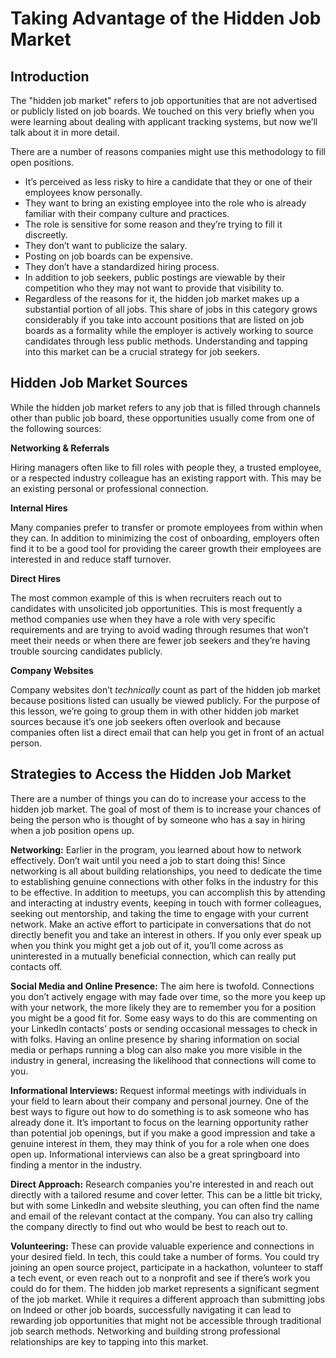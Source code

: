 # Taking Advantage of the Hidden Job Market

## Introduction

The "hidden job market" refers to job opportunities that are not advertised or publicly listed on job boards. We touched on this very briefly when you were learning about dealing with applicant tracking systems, but now we’ll talk about it in more detail. 

There are a number of reasons companies might use this methodology to fill open positions.

* It’s perceived as less risky to hire a candidate that they or one of their employees know personally.
* They want to bring an existing employee into the role who is already familiar with their company culture and practices.
* The role is sensitive for some reason and they’re trying to fill it discreetly.
* They don’t want to publicize the salary.
* Posting on job boards can be expensive.
* They don’t have a standardized hiring process. 
* In addition to job seekers, public postings are viewable by their competition who they may not want to provide that visibility to.
* Regardless of the reasons for it, the hidden job market makes up a substantial portion of all jobs. This share of jobs in this category grows considerably if you take into account positions that are listed on job boards as a formality while the employer is actively working to source candidates through less public methods. Understanding and tapping into this market can be a crucial strategy for job seekers. 
## Hidden Job Market Sources

While the hidden job market refers to any job that is filled through channels other than public job board, these opportunities usually come from one of the following sources: 

**Networking & Referrals** 

Hiring managers often like to fill roles with people they, a trusted employee, or a respected industry colleague has an existing rapport with. This may be an existing personal or professional connection. 

**Internal Hires** 

Many companies prefer to transfer or promote employees from within when they can. In addition to minimizing the cost of onboarding, employers often find it to be a good tool for providing the career growth their employees are interested in and reduce staff turnover. 

**Direct Hires** 

The most common example of this is when recruiters reach out to candidates with unsolicited job opportunities. This is most frequently a method companies use when they have a role with very specific requirements and are trying to avoid wading through resumes that won’t meet their needs or when there are fewer job seekers and they’re having trouble sourcing candidates publicly.

**Company Websites** 

Company websites don’t *technically* count as part of the hidden job market because positions listed can usually be viewed publicly. For the purpose of this lesson, we’re going to group them in with other hidden job market sources because it’s one job seekers often overlook and because companies often list a direct email that can help you get in front of an actual person. 

## Strategies to Access the Hidden Job Market

There are a number of things you can do to increase your access to the hidden job market. The goal of most of them is to increase your chances of being the person who is thought of by someone who has a say in hiring when a job position opens up. 

**Networking:** Earlier in the program, you learned about how to network effectively. Don’t wait until you need a job to start doing this! Since networking is all about building relationships, you need to dedicate the time to establishing genuine connections with other folks in the industry for this to be effective. In addition to meetups, you can accomplish this by attending and interacting at industry events, keeping in touch with former colleagues, seeking out mentorship, and taking the time to engage with your current network. Make an active effort to participate in conversations that do not directly benefit you and take an interest in others. If you only ever speak up when you think you might get a job out of it, you’ll come across as uninterested in a mutually beneficial connection, which can really put contacts off.

**Social Media and Online Presence:** The aim here is twofold. Connections you don’t actively engage with may fade over time, so the more you keep up with your network, the more likely they are to remember you for a position you might be a good fit for. Some easy ways to do this are commenting on your LinkedIn contacts’ posts or sending occasional messages to check in with folks. Having an online presence by sharing information on social media or perhaps running a blog can also make you more visible in the industry in general, increasing the likelihood that connections will come to you.

**Informational Interviews:** Request informal meetings with individuals in your field to learn about their company and personal journey. One of the best ways to figure out how to do something is to ask someone who has already done it. It’s important to focus on the learning opportunity rather than potential job openings, but if you make a good impression and take a genuine interest in them, they may think of you for a role when one does open up. Informational interviews can also be a great springboard into finding a mentor in the industry.

**Direct Approach:** Research companies you're interested in and reach out directly with a tailored resume and cover letter. This can be a little bit tricky, but with some LinkedIn and website sleuthing, you can often find the name and email of the relevant contact at the company. You can also try calling the company directly to find out who would be best to reach out to. 

**Volunteering:** These can provide valuable experience and connections in your desired field. In tech, this could take a number of forms. You could try joining an open source project, participate in a hackathon, volunteer to staff a tech event, or even reach out to a nonprofit and see if there’s work you could do for them. 
The hidden job market represents a significant segment of the job market. While it requires a different approach than submitting jobs on Indeed or other job boards, successfully navigating it can lead to rewarding job opportunities that might not be accessible through traditional job search methods. Networking and building strong professional relationships are key to tapping into this market.


